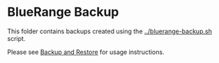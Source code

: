# BlueRange Backup

This folder contains backups created using the [../bluerange-backup.sh](../bluerange-backup.sh) script.

Please see [Backup and Restore](../README.md#backup-and-restore) for usage instructions.
